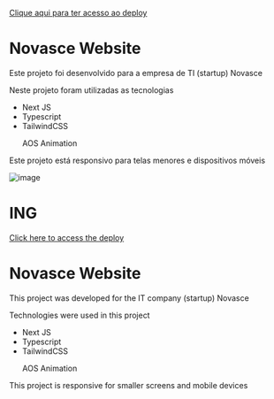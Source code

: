<a href="https://novasce-website-next-tailwind-css.vercel.app/">Clique aqui para ter acesso ao deploy</a>

<h1>Novasce Website</h1>

<p>Este projeto foi desenvolvido para a empresa de TI (startup) Novasce</p>

<p>Neste projeto foram utilizadas as tecnologias</p>


<ul>
  <li>Next JS</li>
  <li>Typescript</li>
  <li>TailwindCSS</li>
  <p>AOS Animation</p>
</ul>

<p>Este projeto está responsivo para telas menores e dispositivos móveis</p>

![image](https://github.com/user-attachments/assets/afc04e14-354e-4b01-bd28-b1139e10a6f8)


<h1>ING</h1>

<a href="https://novasce-website-next-tailwind-css.vercel.app/">Click here to access the deploy</a>

<h1>Novasce Website</h1>

<p>This project was developed for the IT company (startup) Novasce</p>

<p>Technologies were used in this project</p>


<ul>
  <li>Next JS</li>
  <li>Typescript</li>
  <li>TailwindCSS</li>
  <p>AOS Animation</p>
</ul>

<p>This project is responsive for smaller screens and mobile devices</p>

